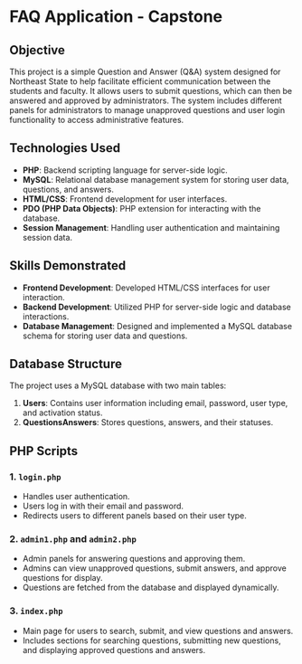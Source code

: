 # FAQ Application - Capstone

## Objective
This project is a simple Question and Answer (Q&A) system designed for Northeast State to help facilitate efficient communication between the students and faculty. It allows users to submit questions, which can then be answered and approved by administrators. The system includes different panels for administrators to manage unapproved questions and user login functionality to access administrative features.

## Technologies Used
- **PHP**: Backend scripting language for server-side logic.
- **MySQL**: Relational database management system for storing user data, questions, and answers.
- **HTML/CSS**: Frontend development for user interfaces.
- **PDO (PHP Data Objects)**: PHP extension for interacting with the database.
- **Session Management**: Handling user authentication and maintaining session data.

## Skills Demonstrated
- **Frontend Development**: Developed HTML/CSS interfaces for user interaction.
- **Backend Development**: Utilized PHP for server-side logic and database interactions.
- **Database Management**: Designed and implemented a MySQL database schema for storing user data and questions.

## Database Structure
The project uses a MySQL database with two main tables:

1. **Users**: Contains user information including email, password, user type, and activation status.
2. **QuestionsAnswers**: Stores questions, answers, and their statuses.

## PHP Scripts

### 1. `login.php`
- Handles user authentication.
- Users log in with their email and password.
- Redirects users to different panels based on their user type.

### 2. `admin1.php` and `admin2.php`
- Admin panels for answering questions and approving them.
- Admins can view unapproved questions, submit answers, and approve questions for display.
- Questions are fetched from the database and displayed dynamically.

### 3. `index.php`
- Main page for users to search, submit, and view questions and answers.
- Includes sections for searching questions, submitting new questions, and displaying approved questions and answers.
